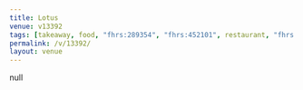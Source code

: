 ```yaml
---
title: Lotus
venue: v13392
tags: [takeaway, food, "fhrs:289354", "fhrs:452101", restaurant, "fhrs:412009"]
permalink: /v/13392/
layout: venue
---
```

null